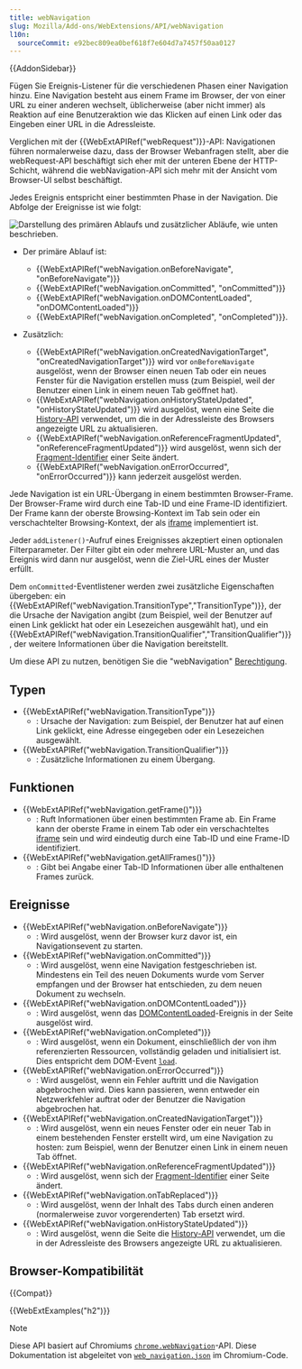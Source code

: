```yaml
---
title: webNavigation
slug: Mozilla/Add-ons/WebExtensions/API/webNavigation
l10n:
  sourceCommit: e92bec809ea0bef618f7e604d7a7457f50aa0127
---
```


{{AddonSidebar}}

Fügen Sie Ereignis-Listener für die verschiedenen Phasen einer Navigation hinzu. Eine Navigation besteht aus einem Frame im Browser, der von einer URL zu einer anderen wechselt, üblicherweise (aber nicht immer) als Reaktion auf eine Benutzeraktion wie das Klicken auf einen Link oder das Eingeben einer URL in die Adressleiste.

Verglichen mit der {{WebExtAPIRef("webRequest")}}-API: Navigationen führen normalerweise dazu, dass der Browser Webanfragen stellt, aber die webRequest-API beschäftigt sich eher mit der unteren Ebene der HTTP-Schicht, während die webNavigation-API sich mehr mit der Ansicht vom Browser-UI selbst beschäftigt.

Jedes Ereignis entspricht einer bestimmten Phase in der Navigation. Die Abfolge der Ereignisse ist wie folgt:

![Darstellung des primären Ablaufs und zusätzlicher Abläufe, wie unten beschrieben.](we-flow.png)

- Der primäre Ablauf ist:

  - {{WebExtAPIRef("webNavigation.onBeforeNavigate", "onBeforeNavigate")}}
  - {{WebExtAPIRef("webNavigation.onCommitted", "onCommitted")}}
  - {{WebExtAPIRef("webNavigation.onDOMContentLoaded", "onDOMContentLoaded")}}
  - {{WebExtAPIRef("webNavigation.onCompleted", "onCompleted")}}.

- Zusätzlich:

  - {{WebExtAPIRef("webNavigation.onCreatedNavigationTarget", "onCreatedNavigationTarget")}} wird vor `onBeforeNavigate` ausgelöst, wenn der Browser einen neuen Tab oder ein neues Fenster für die Navigation erstellen muss (zum Beispiel, weil der Benutzer einen Link in einem neuen Tab geöffnet hat).
  - {{WebExtAPIRef("webNavigation.onHistoryStateUpdated", "onHistoryStateUpdated")}} wird ausgelöst, wenn eine Seite die [History-API](/de/docs/Web/API/History_API) verwendet, um die in der Adressleiste des Browsers angezeigte URL zu aktualisieren.
  - {{WebExtAPIRef("webNavigation.onReferenceFragmentUpdated", "onReferenceFragmentUpdated")}} wird ausgelöst, wenn sich der [Fragment-Identifier](/de/docs/Web/URI/Reference/Fragment) einer Seite ändert.
  - {{WebExtAPIRef("webNavigation.onErrorOccurred", "onErrorOccurred")}} kann jederzeit ausgelöst werden.

Jede Navigation ist ein URL-Übergang in einem bestimmten Browser-Frame. Der Browser-Frame wird durch eine Tab-ID und eine Frame-ID identifiziert. Der Frame kann der oberste Browsing-Kontext im Tab sein oder ein verschachtelter Browsing-Kontext, der als [iframe](/de/docs/Web/HTML/Reference/Elements/iframe) implementiert ist.

Jeder `addListener()`-Aufruf eines Ereignisses akzeptiert einen optionalen Filterparameter. Der Filter gibt ein oder mehrere URL-Muster an, und das Ereignis wird dann nur ausgelöst, wenn die Ziel-URL eines der Muster erfüllt.

Dem `onCommitted`-Eventlistener werden zwei zusätzliche Eigenschaften übergeben: ein {{WebExtAPIRef("webNavigation.TransitionType","TransitionType")}}, der die Ursache der Navigation angibt (zum Beispiel, weil der Benutzer auf einen Link geklickt hat oder ein Lesezeichen ausgewählt hat), und ein {{WebExtAPIRef("webNavigation.TransitionQualifier","TransitionQualifier")}}, der weitere Informationen über die Navigation bereitstellt.

Um diese API zu nutzen, benötigen Sie die "webNavigation" [Berechtigung](/de/docs/Mozilla/Add-ons/WebExtensions/manifest.json/permissions).

## Typen

- {{WebExtAPIRef("webNavigation.TransitionType")}}
  - : Ursache der Navigation: zum Beispiel, der Benutzer hat auf einen Link geklickt, eine Adresse eingegeben oder ein Lesezeichen ausgewählt.
- {{WebExtAPIRef("webNavigation.TransitionQualifier")}}
  - : Zusätzliche Informationen zu einem Übergang.

## Funktionen

- {{WebExtAPIRef("webNavigation.getFrame()")}}
  - : Ruft Informationen über einen bestimmten Frame ab. Ein Frame kann der oberste Frame in einem Tab oder ein verschachteltes [iframe](/de/docs/Web/HTML/Reference/Elements/iframe) sein und wird eindeutig durch eine Tab-ID und eine Frame-ID identifiziert.
- {{WebExtAPIRef("webNavigation.getAllFrames()")}}
  - : Gibt bei Angabe einer Tab-ID Informationen über alle enthaltenen Frames zurück.

## Ereignisse

- {{WebExtAPIRef("webNavigation.onBeforeNavigate")}}
  - : Wird ausgelöst, wenn der Browser kurz davor ist, ein Navigationsevent zu starten.
- {{WebExtAPIRef("webNavigation.onCommitted")}}
  - : Wird ausgelöst, wenn eine Navigation festgeschrieben ist. Mindestens ein Teil des neuen Dokuments wurde vom Server empfangen und der Browser hat entschieden, zu dem neuen Dokument zu wechseln.
- {{WebExtAPIRef("webNavigation.onDOMContentLoaded")}}
  - : Wird ausgelöst, wenn das [DOMContentLoaded](/de/docs/Web/API/Document/DOMContentLoaded_event)-Ereignis in der Seite ausgelöst wird.
- {{WebExtAPIRef("webNavigation.onCompleted")}}
  - : Wird ausgelöst, wenn ein Dokument, einschließlich der von ihm referenzierten Ressourcen, vollständig geladen und initialisiert ist. Dies entspricht dem DOM-Event [`load`](/de/docs/Web/API/Window/load_event).
- {{WebExtAPIRef("webNavigation.onErrorOccurred")}}
  - : Wird ausgelöst, wenn ein Fehler auftritt und die Navigation abgebrochen wird. Dies kann passieren, wenn entweder ein Netzwerkfehler auftrat oder der Benutzer die Navigation abgebrochen hat.
- {{WebExtAPIRef("webNavigation.onCreatedNavigationTarget")}}
  - : Wird ausgelöst, wenn ein neues Fenster oder ein neuer Tab in einem bestehenden Fenster erstellt wird, um eine Navigation zu hosten: zum Beispiel, wenn der Benutzer einen Link in einem neuen Tab öffnet.
- {{WebExtAPIRef("webNavigation.onReferenceFragmentUpdated")}}
  - : Wird ausgelöst, wenn sich der [Fragment-Identifier](https://en.wikipedia.org/wiki/Fragment_identifier) einer Seite ändert.
- {{WebExtAPIRef("webNavigation.onTabReplaced")}}
  - : Wird ausgelöst, wenn der Inhalt des Tabs durch einen anderen (normalerweise zuvor vorgerenderten) Tab ersetzt wird.
- {{WebExtAPIRef("webNavigation.onHistoryStateUpdated")}}
  - : Wird ausgelöst, wenn die Seite die [History-API](/de/docs/Web/API/History_API) verwendet, um die in der Adressleiste des Browsers angezeigte URL zu aktualisieren.

## Browser-Kompatibilität

{{Compat}}

{{WebExtExamples("h2")}}

> [!NOTE]
> Diese API basiert auf Chromiums [`chrome.webNavigation`](https://developer.chrome.com/docs/extensions/reference/api/webNavigation)-API. Diese Dokumentation ist abgeleitet von [`web_navigation.json`](https://chromium.googlesource.com/chromium/src/+/master/chrome/common/extensions/api/web_navigation.json) im Chromium-Code.
